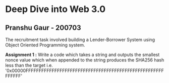 # Deep Dive into Web 3.0
## Pranshu Gaur - 200703
The recruitment task involved building a Lender-Borrower System using Object Oriented Programming system.


**Assignment 1 :**  Write a code which takes a string and outputs the smallest nonce value which when appended to the string produces the SHA256 hash less than the target i.e. '0x00000FFFFFFFFFFFFFFFFFFFFFFFFFFFFFFFFFFFFFFFFFFFFFFFFFFFFFFFFFFF'
